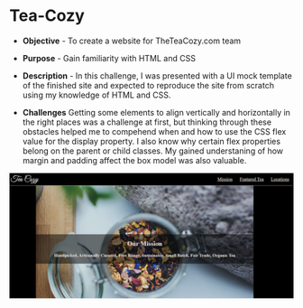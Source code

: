 # Tea-Cozy

* **Objective** -  To create a website for TheTeaCozy.com team
* **Purpose** - Gain familiarity with HTML and CSS  

* **Description** - In this challenge, I was presented with a UI mock template of the finished site and expected to reproduce the site from scratch using my knowledge of HTML and CSS.

* **Challenges**  Getting some elements to align vertically and horizontally in the right places was a challenge at first, but thinking through these obstacles helped me to compehend when and how to use 
 the CSS flex value for the display property. I also know why certain flex properties belong on the parent or child classes. My gained understaning of how margin and padding affect the box model
 was also valuable. 
 
 ![Screenshot of the TeaCozy website](./Tea-Cozy/images/screenshot.png)
